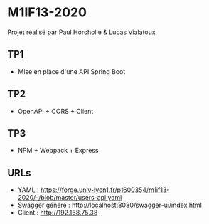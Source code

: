 # M1IF13-2020

Projet réalisé par Paul Horcholle & Lucas Vialatoux

## TP1
- Mise en place d'une API Spring Boot

## TP2
- OpenAPI + CORS + Client

## TP3
- NPM + Webpack + Express

## URLs
- YAML : https://forge.univ-lyon1.fr/p1600354/m1if13-2020/-/blob/master/users-api.yaml
- Swagger généré : http://localhost:8080/swagger-ui/index.html
- Client : http://192.168.75.38
